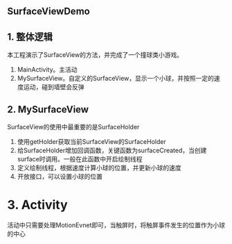 ## SurfaceViewDemo

## 1. 整体逻辑

本工程演示了SurfaceView的方法，并完成了一个撞球类小游戏。

1. MainActivity。主活动
2. MySurfaceView。自定义的SurfaceView，显示一个小球，并按照一定的速度运动，碰到墙壁会反弹

## 2. MySurfaceView

SurfaceView的使用中最重要的是SurfaceHolder

1. 使用getHolder获取当前SurfaceView的SurfaceHolder
2. 给SurfaceHolder增加回调函数，关键函数为surfaceCreated，当创建surface时调用。一般在此函数中开启绘制线程
3. 定义绘制线程，根据速度计算小球的位置，并更新小球的速度
4. 开放接口，可以设置小球的位置

# 3. Activity

活动中只需要处理MotionEvnet即可，当触屏时，将触屏事件发生的位置作为小球的中心